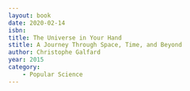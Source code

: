 ```yaml
---
layout: book
date: 2020-02-14
isbn: 
title: The Universe in Your Hand
stitle: A Journey Through Space, Time, and Beyond
author: Christophe Galfard
year: 2015
category:
    - Popular Science
---
```

